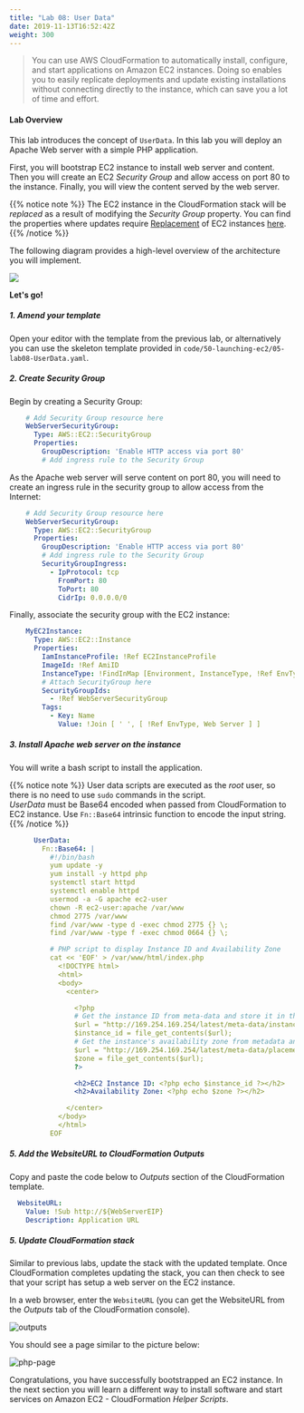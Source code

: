 ```yaml
---
title: "Lab 08: User Data"
date: 2019-11-13T16:52:42Z
weight: 300
---
```


>You can use AWS CloudFormation to automatically install, configure, and start applications on Amazon EC2 instances. 
Doing so enables you to easily replicate deployments and update existing installations without connecting directly to 
the instance, which can save you a lot of time and effort.

#### Lab Overview
This lab introduces the concept of `UserData`. In this lab you will deploy an Apache Web server with a simple PHP 
application. 

First, you will bootstrap EC2 instance to install web server and content. Then you will create 
an EC2 _Security Group_ and allow access on port 80 to the instance. Finally, you will view the content served by the web 
server.

{{% notice note %}}
The EC2 instance in the CloudFormation stack will be _replaced_ as a result of modifying the _Security Group_ property.
You can find the properties where updates require [Replacement](https://docs.aws.amazon.com/AWSCloudFormation/latest/UserGuide/using-cfn-updating-stacks-update-behaviors.html#update-replacement) 
of EC2 instances [here](https://docs.aws.amazon.com/AWSCloudFormation/latest/UserGuide/aws-properties-ec2-instance.html?shortFooter=true#aws-properties-ec2-instance-properties).
{{% /notice %}}

The following diagram provides a high-level overview of the architecture you will implement.

![](/50-launching-ec2/userdata.png)

**Let's go!**

##### 1. Amend your template

Open your editor with the template from the previous lab, or alternatively you can use the skeleton template provided in `code/50-launching-ec2/05-lab08-UserData.yaml`.

##### 2. Create Security Group
Begin by creating a Security Group:
  ```yaml
      # Add Security Group resource here
      WebServerSecurityGroup:
        Type: AWS::EC2::SecurityGroup
        Properties:
          GroupDescription: 'Enable HTTP access via port 80'
          # Add ingress rule to the Security Group
```

As the Apache web server will serve content on port 80, you will need to create an ingress rule in the security group to allow access from the Internet:
  ```yaml
      # Add Security Group resource here
      WebServerSecurityGroup:
        Type: AWS::EC2::SecurityGroup
        Properties:
          GroupDescription: 'Enable HTTP access via port 80'
          # Add ingress rule to the Security Group
          SecurityGroupIngress:
            - IpProtocol: tcp
              FromPort: 80
              ToPort: 80
              CidrIp: 0.0.0.0/0
```

Finally, associate the security group with the EC2 instance:
  ```yaml
      MyEC2Instance:
        Type: AWS::EC2::Instance
        Properties:
          IamInstanceProfile: !Ref EC2InstanceProfile
          ImageId: !Ref AmiID
          InstanceType: !FindInMap [Environment, InstanceType, !Ref EnvType]
          # Attach SecurityGroup here
          SecurityGroupIds:
            - !Ref WebServerSecurityGroup
          Tags:
            - Key: Name
              Value: !Join [ ' ', [ !Ref EnvType, Web Server ] ]
```

##### 3. Install Apache web server on the instance

You will write a bash script to install the application. 
  
  {{% notice note %}}
  User data scripts are executed as the _root_ user, so there is no need to use `sudo` commands in the script.\
  _UserData_ must be Base64 encoded when passed from CloudFormation to EC2 instance. Use `Fn::Base64` intrinsic 
  function to encode the input string.
  {{% /notice %}}
  
  
```yaml
      UserData:
        Fn::Base64: |
          #!/bin/bash
          yum update -y
          yum install -y httpd php
          systemctl start httpd
          systemctl enable httpd
          usermod -a -G apache ec2-user
          chown -R ec2-user:apache /var/www
          chmod 2775 /var/www
          find /var/www -type d -exec chmod 2775 {} \;
          find /var/www -type f -exec chmod 0664 {} \;

          # PHP script to display Instance ID and Availability Zone
          cat << 'EOF' > /var/www/html/index.php
            <!DOCTYPE html>
            <html>
            <body>
              <center>

                <?php
                # Get the instance ID from meta-data and store it in the $instance_id variable
                $url = "http://169.254.169.254/latest/meta-data/instance-id";
                $instance_id = file_get_contents($url);
                # Get the instance's availability zone from metadata and store it in the $zone variable
                $url = "http://169.254.169.254/latest/meta-data/placement/availability-zone";
                $zone = file_get_contents($url);
                ?>

                <h2>EC2 Instance ID: <?php echo $instance_id ?></h2>
                <h2>Availability Zone: <?php echo $zone ?></h2>

              </center>
            </body>
            </html>
          EOF
```

##### 5. Add the **WebsiteURL** to CloudFormation _Outputs_

Copy and paste the code below to _Outputs_ section of the CloudFormation template.

```yaml
  WebsiteURL:
    Value: !Sub http://${WebServerEIP}
    Description: Application URL

```

##### 5. Update CloudFormation stack
Similar to previous labs, update the stack with the updated template. Once CloudFormation completes updating the stack,
you can then check to see that your script has setup a web server on the EC2 instance.

In a web browser, enter the `WebsiteURL` (you can get the WebsiteURL from the _Outputs_ tab of the CloudFormation console).

![outputs](/50-launching-ec2/outputs-1.png)

You should see a page similar to the picture below:

![php-page](/50-launching-ec2/php.png)

Congratulations, you have successfully bootstrapped an EC2 instance. In the next section you will learn a different way
to install software and start services on Amazon EC2 - CloudFormation _Helper Scripts_.
